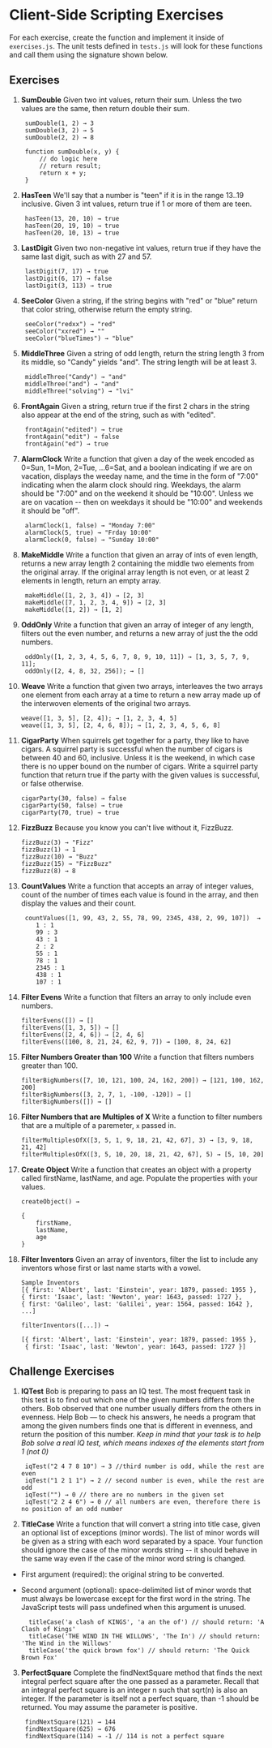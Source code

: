 # Client-Side Scripting Exercises

For each exercise, create the function and implement it inside of `exercises.js`. The unit tests defined in `tests.js` will look for these functions and call them using the signature shown below.

## Exercises

1. **SumDouble** Given two int values, return their sum. Unless the two values are the same, then return double their sum.

		sumDouble(1, 2) → 3
		sumDouble(3, 2) → 5
		sumDouble(2, 2) → 8
				
		function sumDouble(x, y) {
			// do logic here
			// return result;
			return x + y;
		}				

2. **HasTeen** We'll say that a number is "teen" if it is in the range 13..19 inclusive. Given 3 int values, return true if 1 or more of them are teen.

		hasTeen(13, 20, 10) → true
		hasTeen(20, 19, 10) → true
		hasTeen(20, 10, 13) → true

3. **LastDigit** Given two non-negative int values, return true if they have the same last digit, such as with 27 and 57.

		lastDigit(7, 17) → true
		lastDigit(6, 17) → false
		lastDigit(3, 113) → true

4. **SeeColor** Given a string, if the string begins with "red" or "blue" return that color string, otherwise return the empty string.

		seeColor("redxx") → "red"
		seeColor("xxred") → ""
		seeColor("blueTimes") → "blue"

5. **MiddleThree** Given a string of odd length, return the string length 3 from its middle, so "Candy" yields "and". The string length will be at least 3.

		middleThree("Candy") → "and"
		middleThree("and") → "and"
		middleThree("solving") → "lvi"

6. **FrontAgain** Given a string, return true if the first 2 chars in the string also appear at the end of the string, such as with "edited".

		frontAgain("edited") → true
		frontAgain("edit") → false
		frontAgain("ed") → true

7. **AlarmClock** Write a function that given a day of the week encoded as 0=Sun, 1=Mon, 2=Tue, ...6=Sat, and a boolean indicating if we are on vacation, displays the weeday name, and the time in the form of "7:00" indicating when the alarm clock should ring. Weekdays, the alarm should be "7:00" and on the weekend it should be "10:00". Unless we are on vacation -- then on weekdays it should be "10:00" and weekends it should be "off".

		alarmClock(1, false) → "Monday 7:00"
		alarmClock(5, true) → "Frday 10:00"
		alarmClock(0, false) → "Sunday 10:00"

8. **MakeMiddle** Write a function that given an array of ints of even length, returns a new array length 2 containing the middle two elements from the original array. If the original array length is not even, or at least 2 elements in length, return an empty array.

		makeMiddle([1, 2, 3, 4]) → [2, 3]
		makeMiddle([7, 1, 2, 3, 4, 9]) → [2, 3]
		makeMiddle([1, 2]) → [1, 2]

9. **OddOnly** Write a function that given an array of integer of any length, filters out the even number, and returns a new array of just the the odd numbers.

		oddOnly([1, 2, 3, 4, 5, 6, 7, 8, 9, 10, 11]) → [1, 3, 5, 7, 9, 11];
		oddOnly([2, 4, 8, 32, 256]); → []

10. **Weave** Write a function that given two arrays, interleaves the two arrays one element from each array at a time to return a new array made up of the interwoven elements of the original two arrays.

		weave([1, 3, 5], [2, 4]); → [1, 2, 3, 4, 5]
		weave([1, 3, 5], [2, 4, 6, 8]); → [1, 2, 3, 4, 5, 6, 8]

11. **CigarParty** When squirrels get together for a party, they like to have cigars. A squirrel party is successful when the number of cigars is between 40 and 60, inclusive. Unless it is the weekend, in which case there is no upper bound on the number of cigars. Write a squirrel party function that return true if the party with the given values is successful, or false otherwise.

		cigarParty(30, false) → false
		cigarParty(50, false) → true
		cigarParty(70, true) → true



12. **FizzBuzz** Because you know you can't live without it, FizzBuzz. 
	
		
		fizzBuzz(3) → "Fizz"
		fizzBuzz(1) → 1
		fizzBuzz(10) → "Buzz"
		fizzBuzz(15) → "FizzBuzz"
		fizzBuzz(8) → 8

13. **CountValues** Write a function that accepts an array of integer values, count of the number of times each value is found in the array, and then display the values and their count.

		 countValues([1, 99, 43, 2, 55, 78, 99, 2345, 438, 2, 99, 107])  → 	
			1 : 1
			99 : 3
			43 : 1
			2 : 2
			55 : 1
			78 : 1
			2345 : 1
			438 : 1
			107 : 1

14. **Filter Evens** Write a function that filters an array to only include even numbers.

	```
	filterEvens([]) → []
	filterEvens([1, 3, 5]) → []
	filterEvens([2, 4, 6]) → [2, 4, 6]
	filterEvens([100, 8, 21, 24, 62, 9, 7]) → [100, 8, 24, 62]
	```

15. **Filter Numbers Greater than 100** Write a function that filters numbers greater than 100.

	```
	filterBigNumbers([7, 10, 121, 100, 24, 162, 200]) → [121, 100, 162, 200]
	filterBigNumbers([3, 2, 7, 1, -100, -120]) → []
	filterBigNumbers([]) → []
	```

16. **Filter Numbers that are Multiples of X** Write a function to filter numbers that are a multiple of a paremeter, `x` passed in.

	```
	filterMultiplesOfX([3, 5, 1, 9, 18, 21, 42, 67], 3) → [3, 9, 18, 21, 42]
	filterMultiplesOfX([3, 5, 10, 20, 18, 21, 42, 67], 5) → [5, 10, 20]
	```

17. **Create Object** Write a function that creates an object with a property called firstName, lastName, and age. Populate the properties with your values.

	```
	createObject() →

	{
		firstName,
		lastName,
		age
	}
	```

18. **Filter Inventors** Given an array of inventors, filter the list to include any inventors whose first or last name starts with a vowel.

	```
	Sample Inventors
	[{ first: 'Albert', last: 'Einstein', year: 1879, passed: 1955 },
    { first: 'Isaac', last: 'Newton', year: 1643, passed: 1727 },
    { first: 'Galileo', last: 'Galilei', year: 1564, passed: 1642 }, ...]   
	```

	```
	filterInventors([...]) →
	
	[{ first: 'Albert', last: 'Einstein', year: 1879, passed: 1955 },
	 { first: 'Isaac', last: 'Newton', year: 1643, passed: 1727 }]
	```
		
## Challenge Exercises

1. **IQTest** Bob is preparing to pass an IQ test. The most frequent task in this test is to find out which one of the given numbers differs from the others. Bob observed that one number usually differs from the others in evenness. Help Bob — to check his answers, he needs a program that among the given numbers finds one that is different in evenness, and return the position of this number. _Keep in mind that your task is to help Bob solve a real IQ test, which means indexes of the elements start from 1 (not 0)_


		iqTest("2 4 7 8 10") → 3 //third number is odd, while the rest are even
		iqTest("1 2 1 1") → 2 // second number is even, while the rest are odd
		iqTest("") → 0 // there are no numbers in the given set
		iqTest("2 2 4 6") → 0 // all numbers are even, therefore there is no position of an odd number

2. **TitleCase** Write a function that will convert a string into title case, given an optional list of exceptions (minor words). The list of minor words will be given as a string with each word separated by a space. Your function should ignore the case of the minor words string -- it should behave in the same way even if the case of the minor word string is changed.


* First argument (required): the original string to be converted.
* Second argument (optional): space-delimited list of minor words that must always be lowercase except for the first word in the string. The JavaScript tests will pass undefined when this argument is unused.


		titleCase('a clash of KINGS', 'a an the of') // should return: 'A Clash of Kings'
		titleCase('THE WIND IN THE WILLOWS', 'The In') // should return: 'The Wind in the Willows'
		titleCase('the quick brown fox') // should return: 'The Quick Brown Fox'

3. **PerfectSquare** Complete the findNextSquare method that finds the next integral perfect square after the one passed as a parameter. Recall that an integral perfect square is an integer n such that sqrt(n) is also an integer. If the parameter is itself not a perfect square, than -1 should be returned. You may assume the parameter is positive.


		findNextSquare(121) → 144
		findNextSquare(625) → 676
		findNextSquare(114) → -1 // 114 is not a perfect square

